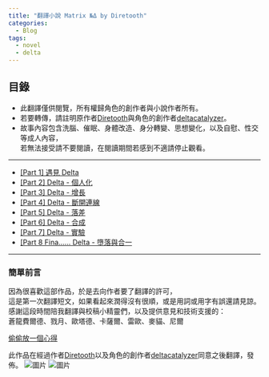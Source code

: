 ```yaml
---
title: "翻譯小說 Matrix №Δ by Diretooth"
categories:
  - Blog
tags:
  - novel
  - delta
---
```

## 目錄
 - 此翻譯僅供閱覽，所有權歸角色的創作者與小說作者所有。
 - 若要轉傳，請註明原作者[Diretooth](https://www.furaffinity.net/user/diretooth/)與角色的創作者[deltacatalyzer](https://twitter.com/deltacatalyzer)。
 - 故事內容包含洗腦、催眠、身體改造、身分轉變、思想變化，以及自慰、性交等成人內容，\
若無法接受請不要閱讀，在閱讀期間若感到不適請停止觀看。

---

 - [[Part 1] 遇見 Delta](Delta-part-1)
 - [[Part 2] Delta - 個人化](2_Delta_Customization.md)
 - [[Part 3] Delta - 增長](3_Delta_Accretion.md)
 - [[Part 4] Delta - 斷開連線](4_Delta_Disconnect.md)
 - [[Part 5] Delta - 落差](5_Delta_Disparity.md)
 - [[Part 6] Delta - 合成](6_Delta_Synthesis.md)
 - [[Part 7] Delta - 實驗](7_Delta_Experiment.md)
 - [\[Part 8 Fina…… Delta - 墮落與合一](8_Delta_Corruption&Integration.md)

 --- 

### 簡單前言
因為很喜歡這部作品，於是去向作者要了翻譯的許可，\
這是第一次翻譯短文，如果看起來潤得沒有很順，或是用詞或用字有誤還請見諒。\
感謝這段時間陪我翻譯與校稿小精靈們，以及提供意見和技術支援的：\
蒼龍費爾德、戮月、歐塔德、卡薩爾、雷歐、麥貓、尼爾

[偷偷放一個心得](other_1.md)

此作品在經過作者[Diretooth](https://www.furaffinity.net/user/diretooth/)以及角色的創作者[deltacatalyzer](https://twitter.com/deltacatalyzer)同意之後翻譯，發佈。
![圖片](https://user-images.githubusercontent.com/71741159/122041394-7d795d80-ce0b-11eb-8134-a8dfb1be0353.png)
![圖片](https://user-images.githubusercontent.com/71741159/122041435-866a2f00-ce0b-11eb-8b81-1a9e8593fd76.png)
